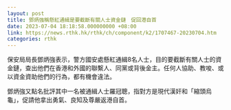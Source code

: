 ```yaml
---
layout: post
title: 鄧炳強稱懸紅通緝是要截斷有關人士資金鏈　促回港自首
date: 2023-07-04 18:18:58.000000000 +08:00
link: https://news.rthk.hk/rthk/ch/component/k2/1707467-20230704.htm
categories: rthk
---
```


保安局局長鄧炳強表示，警方國安處懸紅通緝8名人士，目的要截斷有關人士的資金鏈，查出他們在香港和外國的聯繫人、同黨或背後金主。任何人協助、教唆、或以資金資助他們的行為，都有機會違法。

鄧炳強又點名批評其中一名被通緝人士羅冠聰，指對方是現代漢奸和「縮頭烏龜」，促請他拿出勇氣、良知及尊嚴返港自首。
